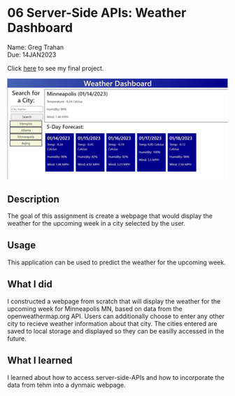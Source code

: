 # 06 Server-Side APIs: Weather Dashboard

Name: Greg Trahan  
Due: 14JAN2023

Click [here](https://greg-trahan.github.io/06-Weekly-weather/) to see my final project.

![This is a screenshot of the final page](./Capture.PNG)

## Description

The goal of this assignment is create a webpage that would display the weather for the upcoming week in a city selected by the user.

## Usage

This application can be used to predict the weather for the upcoming week.

## What I did

I constructed a webpage from scratch that will display the weather for the upcoming week for Minneapolis MN, based on data from the openweathermap.org API. Users can additionally choose to enter any other city to recieve weather information about that city. The cities entered are saved to local storage and displayed so they can be easilly accessed in the future.

## What I learned

I learned about how to access server-side-APIs and how to incorporate the data from tehm into a dynmaic webpage.
